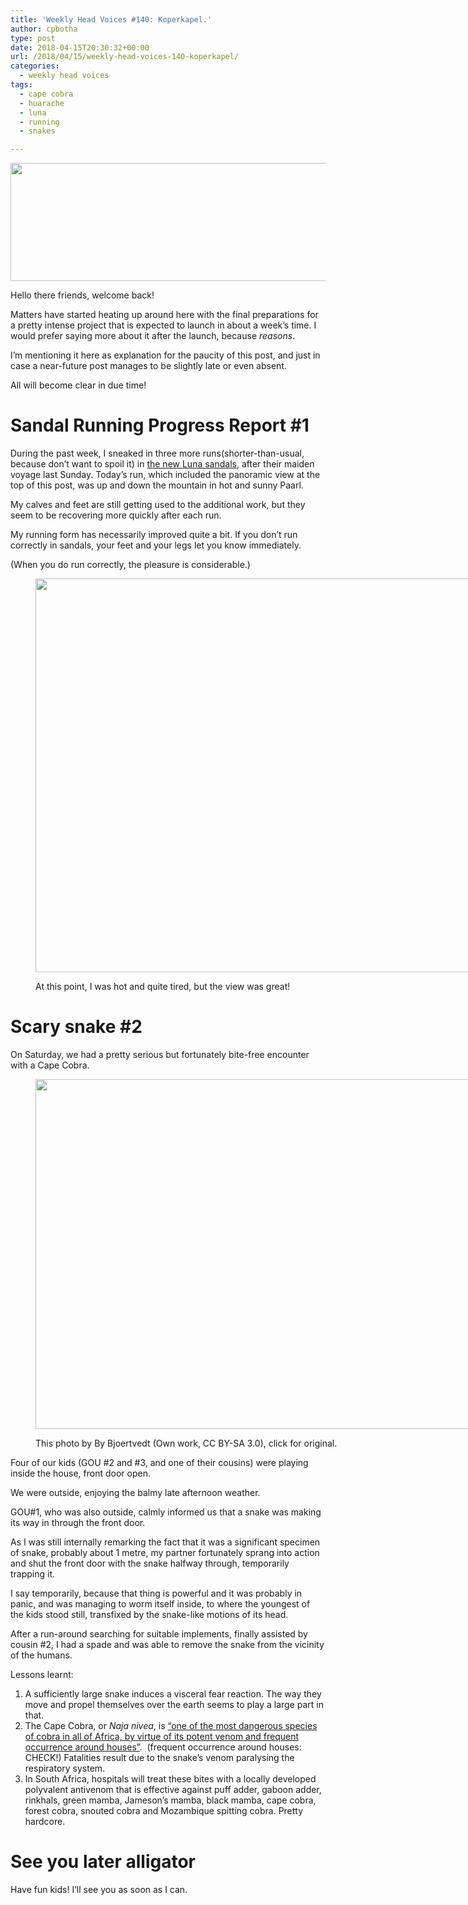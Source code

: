 ```yaml
---
title: 'Weekly Head Voices #140: Koperkapel.'
author: cpbotha
type: post
date: 2018-04-15T20:30:32+00:00
url: /2018/04/15/weekly-head-voices-140-koperkapel/
categories:
  - weekly head voices
tags:
  - cape cobra
  - huarache
  - luna
  - running
  - snakes

---
```

<a href="https://cpbotha.net/wp-content/uploads/2018/04/IMG_3771.jpg" data-rel="lightbox-image-0" data-rl_title="" data-rl_caption="" title=""><img data-attachment-id="3145" data-permalink="https://cpbotha.net/2018/04/15/weekly-head-voices-140-koperkapel/img_3771/" data-orig-file="https://cpbotha.net/wp-content/uploads/2018/04/IMG_3771.jpg" data-orig-size="8444,1895" data-comments-opened="1" data-image-meta="{&quot;aperture&quot;:&quot;2.2&quot;,&quot;credit&quot;:&quot;&quot;,&quot;camera&quot;:&quot;iPhone 6s&quot;,&quot;caption&quot;:&quot;&quot;,&quot;created_timestamp&quot;:&quot;1523791744&quot;,&quot;copyright&quot;:&quot;&quot;,&quot;focal_length&quot;:&quot;4.15&quot;,&quot;iso&quot;:&quot;25&quot;,&quot;shutter_speed&quot;:&quot;0.00045495905368517&quot;,&quot;title&quot;:&quot;&quot;,&quot;orientation&quot;:&quot;1&quot;}" data-image-title="IMG_3771" data-image-description="" data-medium-file="https://cpbotha.net/wp-content/uploads/2018/04/IMG_3771-300x67.jpg" data-large-file="https://cpbotha.net/wp-content/uploads/2018/04/IMG_3771-1024x230.jpg" class="alignnone size-large wp-image-3145" src="https://cpbotha.net/wp-content/uploads/2018/04/IMG_3771-1024x230.jpg" alt="" width="840" height="189" srcset="https://cpbotha.net/wp-content/uploads/2018/04/IMG_3771-1024x230.jpg 1024w, https://cpbotha.net/wp-content/uploads/2018/04/IMG_3771-300x67.jpg 300w, https://cpbotha.net/wp-content/uploads/2018/04/IMG_3771-768x172.jpg 768w, https://cpbotha.net/wp-content/uploads/2018/04/IMG_3771-1200x269.jpg 1200w" sizes="(max-width: 709px) 85vw, (max-width: 909px) 67vw, (max-width: 1362px) 62vw, 840px" /></a>

Hello there friends, welcome back!

Matters have started heating up around here with the final preparations for a pretty intense project that is expected to launch in about a week&#8217;s time. I would prefer saying more about it after the launch, because _reasons_.

I&#8217;m mentioning it here as explanation for the paucity of this post, and just in case a near-future post manages to be slightly late or even absent.

All will become clear in due time!

# Sandal Running Progress Report #1

During the past week, I sneaked in three more runs(shorter-than-usual, because don&#8217;t want to spoil it) in [the new Luna sandals][1], after their maiden voyage last Sunday. Today&#8217;s run, which included the panoramic view at the top of this post, was up and down the mountain in hot and sunny Paarl.

My calves and feet are still getting used to the additional work, but they seem to be recovering more quickly after each run.

My running form has necessarily improved quite a bit. If you don&#8217;t run correctly in sandals, your feet and your legs let you know immediately.

(When you do run correctly, the pleasure is considerable.)<figure id="attachment_3148" aria-describedby="caption-attachment-3148" style="width: 840px" class="wp-caption alignnone"><a href="https://cpbotha.net/wp-content/uploads/2018/04/IMG_3776.jpg" data-rel="lightbox-image-1" data-rl_title="" data-rl_caption="" title="">

<img data-attachment-id="3148" data-permalink="https://cpbotha.net/2018/04/15/weekly-head-voices-140-koperkapel/img_3776/" data-orig-file="https://cpbotha.net/wp-content/uploads/2018/04/IMG_3776.jpg" data-orig-size="4032,3024" data-comments-opened="1" data-image-meta="{&quot;aperture&quot;:&quot;2.2&quot;,&quot;credit&quot;:&quot;&quot;,&quot;camera&quot;:&quot;iPhone 6s&quot;,&quot;caption&quot;:&quot;&quot;,&quot;created_timestamp&quot;:&quot;1523792408&quot;,&quot;copyright&quot;:&quot;&quot;,&quot;focal_length&quot;:&quot;4.15&quot;,&quot;iso&quot;:&quot;25&quot;,&quot;shutter_speed&quot;:&quot;0.0012484394506866&quot;,&quot;title&quot;:&quot;&quot;,&quot;orientation&quot;:&quot;1&quot;}" data-image-title="IMG_3776" data-image-description="" data-medium-file="https://cpbotha.net/wp-content/uploads/2018/04/IMG_3776-300x225.jpg" data-large-file="https://cpbotha.net/wp-content/uploads/2018/04/IMG_3776-1024x768.jpg" class="size-large wp-image-3148" src="https://cpbotha.net/wp-content/uploads/2018/04/IMG_3776-1024x768.jpg" alt="" width="840" height="630" srcset="https://cpbotha.net/wp-content/uploads/2018/04/IMG_3776-1024x768.jpg 1024w, https://cpbotha.net/wp-content/uploads/2018/04/IMG_3776-300x225.jpg 300w, https://cpbotha.net/wp-content/uploads/2018/04/IMG_3776-768x576.jpg 768w, https://cpbotha.net/wp-content/uploads/2018/04/IMG_3776-1200x900.jpg 1200w" sizes="(max-width: 709px) 85vw, (max-width: 909px) 67vw, (max-width: 1362px) 62vw, 840px" /></a><figcaption id="caption-attachment-3148" class="wp-caption-text">At this point, I was hot and quite tired, but the view was great!</figcaption></figure> 

# Scary snake #2

On Saturday, we had a pretty serious but fortunately bite-free encounter with a Cape Cobra.<figure id="attachment_3146" aria-describedby="caption-attachment-3146" style="width: 840px" class="wp-caption alignnone">

[<img data-attachment-id="3146" data-permalink="https://cpbotha.net/2018/04/15/weekly-head-voices-140-koperkapel/1200px-naja_nivea_img_5078_kappkobra/" data-orig-file="https://cpbotha.net/wp-content/uploads/2018/04/1200px-Naja_nivea_IMG_5078_Kappkobra.jpg" data-orig-size="1200,800" data-comments-opened="1" data-image-meta="{&quot;aperture&quot;:&quot;0&quot;,&quot;credit&quot;:&quot;&quot;,&quot;camera&quot;:&quot;&quot;,&quot;caption&quot;:&quot;&quot;,&quot;created_timestamp&quot;:&quot;0&quot;,&quot;copyright&quot;:&quot;&quot;,&quot;focal_length&quot;:&quot;0&quot;,&quot;iso&quot;:&quot;0&quot;,&quot;shutter_speed&quot;:&quot;0&quot;,&quot;title&quot;:&quot;&quot;,&quot;orientation&quot;:&quot;0&quot;}" data-image-title="1200px-Naja_nivea_IMG_5078_Kappkobra" data-image-description="" data-medium-file="https://cpbotha.net/wp-content/uploads/2018/04/1200px-Naja_nivea_IMG_5078_Kappkobra-300x200.jpg" data-large-file="https://cpbotha.net/wp-content/uploads/2018/04/1200px-Naja_nivea_IMG_5078_Kappkobra-1024x683.jpg" class="size-large wp-image-3146" src="https://cpbotha.net/wp-content/uploads/2018/04/1200px-Naja_nivea_IMG_5078_Kappkobra-1024x683.jpg" alt="" width="840" height="560" srcset="https://cpbotha.net/wp-content/uploads/2018/04/1200px-Naja_nivea_IMG_5078_Kappkobra-1024x683.jpg 1024w, https://cpbotha.net/wp-content/uploads/2018/04/1200px-Naja_nivea_IMG_5078_Kappkobra-300x200.jpg 300w, https://cpbotha.net/wp-content/uploads/2018/04/1200px-Naja_nivea_IMG_5078_Kappkobra-768x512.jpg 768w, https://cpbotha.net/wp-content/uploads/2018/04/1200px-Naja_nivea_IMG_5078_Kappkobra.jpg 1200w" sizes="(max-width: 709px) 85vw, (max-width: 909px) 67vw, (max-width: 1362px) 62vw, 840px" />][2]<figcaption id="caption-attachment-3146" class="wp-caption-text">This photo by By Bjoertvedt (Own work, CC BY-SA 3.0), click for original.</figcaption></figure> 

Four of our kids (GOU #2 and #3, and one of their cousins) were playing inside the house, front door open.

We were outside, enjoying the balmy late afternoon weather.

GOU#1, who was also outside, calmly informed us that a snake was making its way in through the front door.

As I was still internally remarking the fact that it was a significant specimen of snake, probably about 1 metre, my partner fortunately sprang into action and shut the front door with the snake halfway through, temporarily trapping it.

I say temporarily, because that thing is powerful and it was probably in panic, and was managing to worm itself inside, to where the youngest of the kids stood still, transfixed by the snake-like motions of its head.

After a run-around searching for suitable implements, finally assisted by cousin #2, I had a spade and was able to remove the snake from the vicinity of the humans.

Lessons learnt:

  1. A sufficiently large snake induces a visceral fear reaction. The way they move and propel themselves over the earth seems to play a large part in that.
  2. The Cape Cobra, or _Naja nivea_, is [&#8220;one of the most dangerous species of cobra in all of Africa, by virtue of its potent venom and frequent occurrence around houses&#8221;][3].  (frequent occurrence around houses: CHECK!) Fatalities result due to the snake&#8217;s venom paralysing the respiratory system.
  3. In South Africa, hospitals will treat these bites with a locally developed polyvalent antivenom that is effective against puff adder, gaboon adder, rinkhals, green mamba, Jameson’s mamba, black mamba, cape cobra, forest cobra, snouted cobra and Mozambique spitting cobra. Pretty hardcore.

# See you later alligator

Have fun kids! I&#8217;ll see you as soon as I can.

 [1]: /2018/04/08/weekly-head-voices-139-luna/
 [2]: https://commons.wikimedia.org/w/index.php?curid=24274207
 [3]: https://en.wikipedia.org/wiki/Cape_cobra

